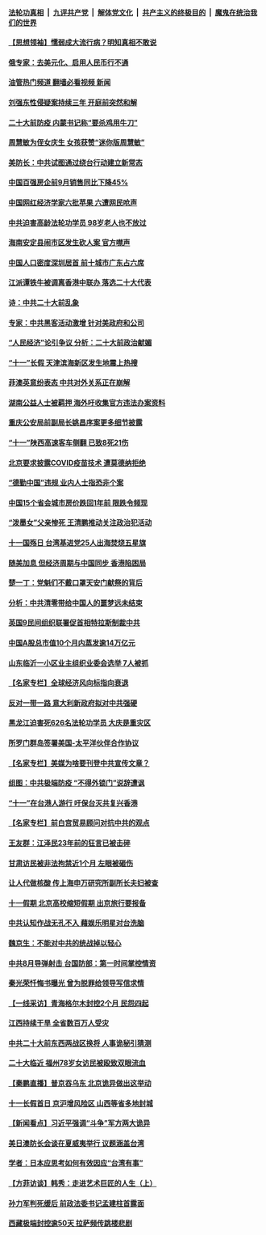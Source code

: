 ####  [法轮功真相](../../../../basic/blob/master/README.md?t=10031031) &nbsp;|&nbsp; [九评共产党](../../../../9ping.md/blob/master/README.md?t=10031031) &nbsp;|&nbsp; [解体党文化](../../../../jtdwh.md/blob/master/README.md?t=10031031)  &nbsp;|&nbsp; [共产主义的终极目的](../../../../gczydzjmd.md/blob/master/README.md?t=10031031) &nbsp;|&nbsp; [魔鬼在统治我们的世界](../../../../mgztzwmdsj.md/blob/master/README.md?t=10031031) 

#### [【思想领袖】懦弱成大流行病？明知真相不敢说](../pages/nsc413/n13820207.md?t=10031031) 

#### [俄专家：去美元化、启用人民币行不通](../pages/nsc413/n13837392.md?t=10031031) 

#### [油管热门频道 翻墙必看视频 新闻](http://209.250.226.216:81/youtube.html?10031031)

#### [刘强东性侵疑案持续三年 开庭前突然和解](../pages/nsc413/n13837499.md?t=10031031) 

#### [二十大前防疫 内蒙书记称“要杀鸡用牛刀”](../pages/nsc413/n13837495.md?t=10031031) 

#### [周慧敏为侄女庆生 女孩获赞“迷你版周慧敏”](../pages/nsc413/n13837485.md?t=10031031) 

#### [美防长：中共试图通过绕台行动建立新常态](../pages/nsc413/n13837488.md?t=10031031) 

#### [中国百强房企前9月销售同比下降45%](../pages/nsc413/n13837475.md?t=10031031) 

#### [中国网红经济学家六批苹果 六遭网民呛声](../pages/nsc413/n13837125.md?t=10031031) 

#### [中共迫害高龄法轮功学员 98岁老人也不放过](../pages/nsc413/n13836765.md?t=10031031) 

#### [海南安定县闹市区发生砍人案 官方噤声](../pages/nsc413/n13837405.md?t=10031031) 

#### [中国人口密度深圳居首 前十城市广东占六席](../pages/nsc413/n13837109.md?t=10031031) 

#### [江派谭铁牛被调离香港中联办 落选二十大代表](../pages/nsc413/n13837076.md?t=10031031) 

#### [诗：中共二十大前乱象](../pages/nsc413/n13837390.md?t=10031031) 

#### [专家：中共黑客活动激增 针对美政府和公司](../pages/nsc413/n13837254.md?t=10031031) 

#### [“人民经济”论引争议 分析：二十大前政治献媚](../pages/nsc413/n13837230.md?t=10031031) 

#### [“十一”长假 天津滨海新区发生地震上热搜](../pages/nsc413/n13837241.md?t=10031031) 

#### [菲澳英意纷表态 中共对外关系正在崩解](../pages/nsc413/n13837131.md?t=10031031) 

#### [湖南公益人士被羁押 海外吁收集官方违法办案资料](../pages/nsc413/n13837108.md?t=10031031) 

#### [重庆公安局前副局长姚昌序案更多细节披露](../pages/nsc413/n13837134.md?t=10031031) 

#### [“十一”陕西高速客车侧翻 已致8死21伤](../pages/nsc413/n13837122.md?t=10031031) 

#### [北京要求披露COVID疫苗技术 遭莫德纳拒绝](../pages/nsc413/n13836871.md?t=10031031) 

#### [“德勤中国”违规 业内人士指恐非个案](../pages/nsc413/n13837045.md?t=10031031) 


#### [中国15个省会城市房价跌回1年前 限跌令频现](../pages/nsc413/n13836988.md?t=10031031) 

#### [“泼墨女”父亲惨死 王清鹏推动关注政治犯活动](../pages/nsc413/n13837018.md?t=10031031) 

#### [十一国殇日 台湾基进党25人出海焚烧五星旗](../pages/nsc413/n13836982.md?t=10031031) 

#### [随美加息 但经济周期与中国同步 香港陷困局](../pages/nsc413/n13836895.md?t=10031031) 

#### [楚一丁：党魁们不戴口罩天安门献祭的背后](../pages/nsc413/n13837002.md?t=10031031) 

#### [分析：中共清零带给中国人的噩梦远未结束](../pages/nsc413/n13836961.md?t=10031031) 

#### [英国9民间组织联署促首相特拉斯制裁中共](../pages/nsc413/n13836933.md?t=10031031) 

#### [中国A股总市值10个月内蒸发逾14万亿元](../pages/nsc413/n13836954.md?t=10031031) 

#### [山东临沂一小区业主组织业委会选举 7人被抓](../pages/nsc413/n13836918.md?t=10031031) 

#### [【名家专栏】全球经济风向标指向衰退](../pages/nsc413/n13836790.md?t=10031031) 

#### [反对一带一路 意大利新政府拟对中共强硬](../pages/nsc413/n13836853.md?t=10031031) 

#### [黑龙江迫害死626名法轮功学员 大庆是重灾区](../pages/nsc413/n13836247.md?t=10031031) 

#### [所罗门群岛签署美国-太平洋伙伴合作协议](../pages/nsc413/n13836866.md?t=10031031) 

#### [【名家专栏】美媒为啥要刊登中共宣传文章？](../pages/nsc413/n13836801.md?t=10031031) 

#### [组图：中共极端防疫 “不得外锁门”说辞遭讽](../pages/nsc413/n13836847.md?t=10031031) 

#### [“十一”在台港人游行 吁保台灭共复兴香港](../pages/nsc413/n13836819.md?t=10031031) 

#### [【名家专栏】前白宫贸易顾问对抗中共的观点](../pages/nsc413/n13836781.md?t=10031031) 

#### [王友群：江泽民23年前的狂言已被击碎](../pages/nsc413/n13836529.md?t=10031031) 

#### [甘肃访民被非法拘禁近1个月 左眼被砸伤](../pages/nsc413/n13836810.md?t=10031031) 

#### [让人代做核酸 传上海申万研究所副所长夫妇被查](../pages/nsc413/n13836745.md?t=10031031) 

#### [十一假期 北京高校缩短假期 出京旅行要报备](../pages/nsc413/n13836742.md?t=10031031) 

#### [中共认知作战无孔不入 藉娱乐明星对台洗脑](../pages/nsc413/n13836744.md?t=10031031) 

#### [魏京生：不能对中共的统战掉以轻心](../pages/nsc413/n13836743.md?t=10031031) 

#### [中共8月导弹射击 台国防部：第一时间掌控情资](../pages/nsc413/n13836672.md?t=10031031) 

#### [秦光荣忏悔书曝光 曾为脱罪给领导写信求情](../pages/nsc413/n13836690.md?t=10031031) 

#### [【一线采访】青海格尔木封控2个月 民怨四起](../pages/nsc413/n13836720.md?t=10031031) 

#### [江西持续干旱 全省数百万人受灾](../pages/nsc413/n13836696.md?t=10031031) 

#### [中共二十大前东西两战区换将 人事诡秘引猜测](../pages/nsc413/n13836700.md?t=10031031) 

#### [二十大临近 福州78岁女访民被殴致双眼流血](../pages/nsc413/n13836711.md?t=10031031) 

#### [【秦鹏直播】普京吞乌东 北京诡异做出这举动](../pages/nsc413/n13836434.md?t=10031031) 

#### [十一长假首日 京沪增风险区 山西等省多地封城](../pages/nsc413/n13836535.md?t=10031031) 

#### [【新闻看点】习近平强调“斗争”军方两大诡异](../pages/nsc413/n13836385.md?t=10031031) 

#### [美日澳防长会谈在夏威夷举行 议题涵盖台湾](../pages/nsc413/n13836618.md?t=10031031) 

#### [学者：日本应思考如何有效因应“台湾有事”](../pages/nsc413/n13836569.md?t=10031031) 

#### [【方菲访谈】韩秀：走进艺术巨匠的人生（上）](../pages/nsc413/n13836429.md?t=10031031) 

#### [孙力军判死缓后 前政法委书记孟建柱首露面](../pages/nsc413/n13836573.md?t=10031031) 

#### [西藏极端封控逾50天 拉萨频传跳楼悲剧](../pages/nsc413/n13836551.md?t=10031031) 

<img src='http://gfw-breaker.win/goodnews/indexes/nsc413.md' width='0px' height='0px'/>
